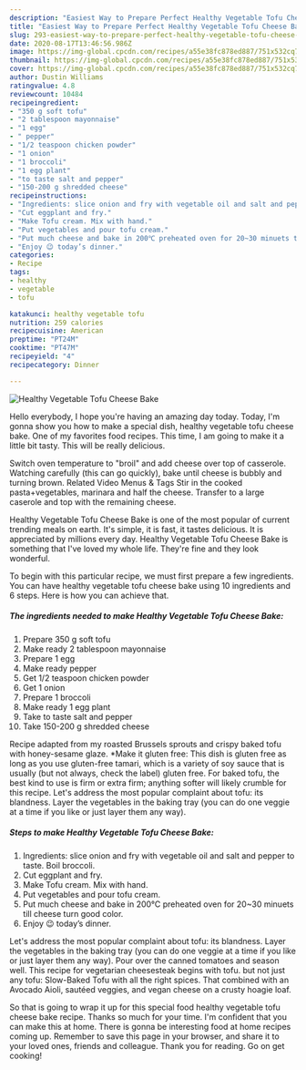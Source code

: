 ```yaml
---
description: "Easiest Way to Prepare Perfect Healthy Vegetable Tofu Cheese Bake"
title: "Easiest Way to Prepare Perfect Healthy Vegetable Tofu Cheese Bake"
slug: 293-easiest-way-to-prepare-perfect-healthy-vegetable-tofu-cheese-bake
date: 2020-08-17T13:46:56.986Z
image: https://img-global.cpcdn.com/recipes/a55e38fc878ed887/751x532cq70/healthy-vegetable-tofu-cheese-bake-recipe-main-photo.jpg
thumbnail: https://img-global.cpcdn.com/recipes/a55e38fc878ed887/751x532cq70/healthy-vegetable-tofu-cheese-bake-recipe-main-photo.jpg
cover: https://img-global.cpcdn.com/recipes/a55e38fc878ed887/751x532cq70/healthy-vegetable-tofu-cheese-bake-recipe-main-photo.jpg
author: Dustin Williams
ratingvalue: 4.8
reviewcount: 10484
recipeingredient:
- "350 g soft tofu"
- "2 tablespoon mayonnaise"
- "1 egg"
- " pepper"
- "1/2 teaspoon chicken powder"
- "1 onion"
- "1 broccoli"
- "1 egg plant"
- "to taste salt and pepper"
- "150-200 g shredded cheese"
recipeinstructions:
- "Ingredients: slice onion and fry with vegetable oil and salt and pepper to taste. Boil broccoli."
- "Cut eggplant and fry."
- "Make Tofu cream. Mix with hand."
- "Put vegetables and pour tofu cream."
- "Put much cheese and bake in 200℃ preheated oven for 20~30 minuets till cheese turn good color."
- "Enjoy 😉 today’s dinner."
categories:
- Recipe
tags:
- healthy
- vegetable
- tofu

katakunci: healthy vegetable tofu 
nutrition: 259 calories
recipecuisine: American
preptime: "PT24M"
cooktime: "PT47M"
recipeyield: "4"
recipecategory: Dinner

---
```



![Healthy Vegetable Tofu Cheese Bake](https://img-global.cpcdn.com/recipes/a55e38fc878ed887/751x532cq70/healthy-vegetable-tofu-cheese-bake-recipe-main-photo.jpg)

Hello everybody, I hope you're having an amazing day today. Today, I'm gonna show you how to make a special dish, healthy vegetable tofu cheese bake. One of my favorites food recipes. This time, I am going to make it a little bit tasty. This will be really delicious.

Switch oven temperature to &#34;broil&#34; and add cheese over top of casserole. Watching carefully (this can go quickly), bake until cheese is bubbly and turning brown. Related Video Menus &amp; Tags Stir in the cooked pasta+vegetables, marinara and half the cheese. Transfer to a large caserole and top with the remaining cheese.

Healthy Vegetable Tofu Cheese Bake is one of the most popular of current trending meals on earth. It's simple, it is fast, it tastes delicious. It is appreciated by millions every day. Healthy Vegetable Tofu Cheese Bake is something that I've loved my whole life. They're fine and they look wonderful.


To begin with this particular recipe, we must first prepare a few ingredients. You can have healthy vegetable tofu cheese bake using 10 ingredients and 6 steps. Here is how you can achieve that.

<!--inarticleads1-->

##### The ingredients needed to make Healthy Vegetable Tofu Cheese Bake:

1. Prepare 350 g soft tofu
1. Make ready 2 tablespoon mayonnaise
1. Prepare 1 egg
1. Make ready  pepper
1. Get 1/2 teaspoon chicken powder
1. Get 1 onion
1. Prepare 1 broccoli
1. Make ready 1 egg plant
1. Take to taste salt and pepper
1. Take 150-200 g shredded cheese


Recipe adapted from my roasted Brussels sprouts and crispy baked tofu with honey-sesame glaze. *Make it gluten free: This dish is gluten free as long as you use gluten-free tamari, which is a variety of soy sauce that is usually (but not always, check the label) gluten free. For baked tofu, the best kind to use is firm or extra firm; anything softer will likely crumble for this recipe. Let&#39;s address the most popular complaint about tofu: its blandness. Layer the vegetables in the baking tray (you can do one veggie at a time if you like or just layer them any way). 

<!--inarticleads2-->

##### Steps to make Healthy Vegetable Tofu Cheese Bake:

1. Ingredients: slice onion and fry with vegetable oil and salt and pepper to taste. Boil broccoli.
1. Cut eggplant and fry.
1. Make Tofu cream. Mix with hand.
1. Put vegetables and pour tofu cream.
1. Put much cheese and bake in 200℃ preheated oven for 20~30 minuets till cheese turn good color.
1. Enjoy 😉 today’s dinner.


Let&#39;s address the most popular complaint about tofu: its blandness. Layer the vegetables in the baking tray (you can do one veggie at a time if you like or just layer them any way). Pour over the canned tomatoes and season well. This recipe for vegetarian cheesesteak begins with tofu. but not just any tofu: Slow-Baked Tofu with all the right spices. That combined with an Avocado Aioli, sautéed veggies, and vegan cheese on a crusty hoagie loaf. 

So that is going to wrap it up for this special food healthy vegetable tofu cheese bake recipe. Thanks so much for your time. I'm confident that you can make this at home. There is gonna be interesting food at home recipes coming up. Remember to save this page in your browser, and share it to your loved ones, friends and colleague. Thank you for reading. Go on get cooking!
